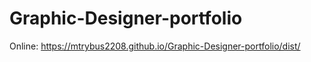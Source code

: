 # Graphic-Designer-portfolio
Online: https://mtrybus2208.github.io/Graphic-Designer-portfolio/dist/
